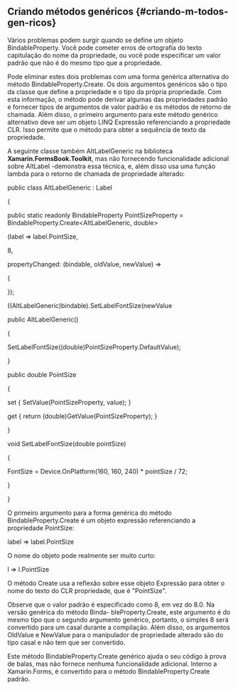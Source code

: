 ## Criando métodos genéricos {#criando-m-todos-gen-ricos}

Vários problemas podem surgir quando se define um objeto BindableProperty. Você pode cometer erros de ortografia do texto capitulação do nome da propriedade, ou você pode especificar um valor padrão que não é do mesmo tipo que a propriedade.

Pode eliminar estes dois problemas com uma forma genérica alternativa do método BindableProperty.Create. Os dois argumentos genéricos são o tipo da classe que define a propriedade e o tipo da própria propriedade. Com esta informação, o método pode derivar algumas das propriedades padrão e fornecer tipos de argumentos de valor padrão e os métodos de retorno de chamada. Além disso, o primeiro argumento para este método genérico alternativo deve ser um objeto LINQ Expressão referenciando a propriedade CLR. Isso permite que o método para obter a sequência de texto da propriedade.

A seguinte classe também AltLabelGeneric na biblioteca **Xamarin.FormsBook.Toolkit**, mas não fornecendo funcionalidade adicional sobre AltLabel -demonstra essa técnica, e, além disso usa uma função lambda para o retorno de chamada de propriedade alterado:

public class AltLabelGeneric : Label

{

public static readonly BindableProperty PointSizeProperty = BindableProperty.Create&lt;AltLabelGeneric, double&gt;

(label =&gt; label.PointSize,

8,

propertyChanged: (bindable, oldValue, newValue) =&gt;

{

});

((AltLabelGeneric)bindable).SetLabelFontSize(newValue

public AltLabelGeneric()

{

SetLabelFontSize((double)PointSizeProperty.DefaultValue);

}

public double PointSize

{

set { SetValue(PointSizeProperty, value); }

get { return (double)GetValue(PointSizeProperty); }

}

void SetLabelFontSize(double pointSize)

{

FontSize = Device.OnPlatform(160, 160, 240) * pointSize / 72;

}

}

O primeiro argumento para a forma genérica do método BindableProperty.Create é um objeto expressão referenciando a propriedade PointSize:

label =&gt; label.PointSize

O nome do objeto pode realmente ser muito curto:

l =&gt; l.PointSize

O método Create usa a reflexão sobre esse objeto Expressão para obter o nome do texto do CLR propriedade, que é &quot;PointSize&quot;.

Observe que o valor padrão é especificado como 8, em vez do 8.0\. Na versão genérica do método Binda- bleProperty.Create, este argumento é do mesmo tipo que o segundo argumento genérico, portanto, o simples 8 será convertido para um casal durante a compilação. Além disso, os argumentos OldValue e NewValue para o manipulador de propriedade alterado são do tipo casal e não tem que ser convertido.

Este método BindableProperty.Create genérico ajuda o seu código à prova de balas, mas não fornece nenhuma funcionalidade adicional. Interno a Xamarin.Forms, é convertido para o método BindableProperty.Create padrão.
